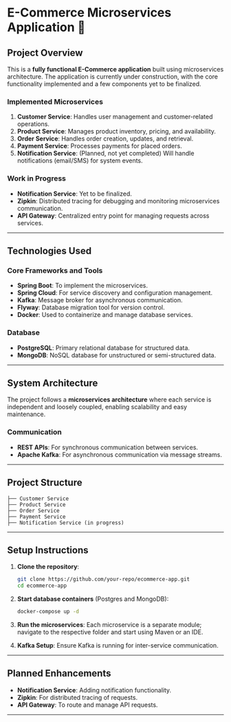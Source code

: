 
# E-Commerce Microservices Application 🚀

## **Project Overview**
This is a **fully functional E-Commerce application** built using microservices architecture. The application is currently under construction, with the core functionality implemented and a few components yet to be finalized.

### **Implemented Microservices**
1. **Customer Service**: Handles user management and customer-related operations.
2. **Product Service**: Manages product inventory, pricing, and availability.
3. **Order Service**: Handles order creation, updates, and retrieval.
4. **Payment Service**: Processes payments for placed orders.
5. **Notification Service**: (Planned, not yet completed) Will handle notifications (email/SMS) for system events.

### **Work in Progress**
- **Notification Service**: Yet to be finalized.
- **Zipkin**: Distributed tracing for debugging and monitoring microservices communication.
- **API Gateway**: Centralized entry point for managing requests across services.

---

## **Technologies Used**
### **Core Frameworks and Tools**
- **Spring Boot**: To implement the microservices.
- **Spring Cloud**: For service discovery and configuration management.
- **Kafka**: Message broker for asynchronous communication.
- **Flyway**: Database migration tool for version control.
- **Docker**: Used to containerize and manage database services.

### **Database**
- **PostgreSQL**: Primary relational database for structured data.
- **MongoDB**: NoSQL database for unstructured or semi-structured data.

---

## **System Architecture**
The project follows a **microservices architecture** where each service is independent and loosely coupled, enabling scalability and easy maintenance.

### **Communication**
- **REST APIs**: For synchronous communication between services.
- **Apache Kafka**: For asynchronous communication via message streams.

---

## **Project Structure**
```plaintext
├── Customer Service
├── Product Service
├── Order Service
├── Payment Service
├── Notification Service (in progress)
```

---

## **Setup Instructions**
1. **Clone the repository**:
   ```bash
   git clone https://github.com/your-repo/ecommerce-app.git
   cd ecommerce-app
   ```

2. **Start database containers** (Postgres and MongoDB):
   ```bash
   docker-compose up -d
   ```

3. **Run the microservices**:
   Each microservice is a separate module; navigate to the respective folder and start using Maven or an IDE.

4. **Kafka Setup**:
   Ensure Kafka is running for inter-service communication.

---

## **Planned Enhancements**
- **Notification Service**: Adding notification functionality.
- **Zipkin**: For distributed tracing of requests.
- **API Gateway**: To route and manage API requests.

------------------------------------
